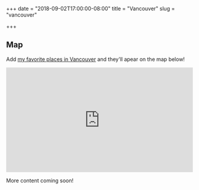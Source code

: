+++
date = "2018-09-02T17:00:00-08:00"
title = "Vancouver"
slug = "vancouver"

+++

## Map

Add [my favorite places in Vancouver](https://goo.gl/maps/H19RULX64ZS2) and
they'll apear on the map below!

<div style="position: relative; padding-bottom: 56.25%; height: 0; overflow: hidden;">
  <iframe src="https://www.google.com/maps/embed/v1/place?q=vancouver&key=AIzaSyDLYiOj_9ow-VnEoGuZ0_4wG7K0c4vuoQo" allowfullscreen style="position: absolute; top: 0; left: 0; width: 100%; height: 100%; border:0;"></iframe>
</div>

More content coming soon!